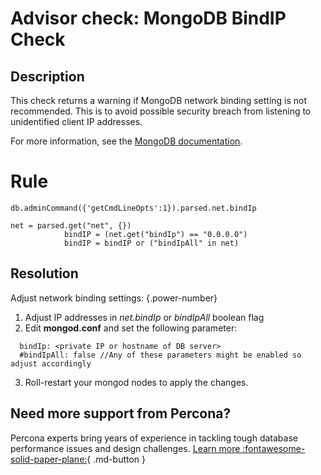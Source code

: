 # Advisor check: MongoDB BindIP Check

## Description
This check returns a warning if MongoDB network binding setting is not recommended.
This is to avoid possible security breach from listening to unidentified client IP addresses. 

For more information, see the [MongoDB documentation](https://docs.mongodb.com/manual/reference/configuration-options/#mongodb-setting-net.bindIp).

# Rule
``` MONGODB_GETCMDLINEOPTS
db.adminCommand({'getCmdLineOpts':1}).parsed.net.bindIp

net = parsed.get("net", {})
            bindIP = (net.get("bindIp") == "0.0.0.0")
            bindIP = bindIP or ("bindIpAll" in net)
```

## Resolution
Adjust network binding settings:
{.power-number}

1. Adjust IP addresses in *net.bindIp* or *bindIpAll* boolean flag
2. Edit **mongod.conf** and set the following parameter:

```net:
  bindIp: <private IP or hostname of DB server>
  #bindIpAll: false //Any of these parameters might be enabled so adjust accordingly
  ```
3. Roll-restart your mongod nodes to apply the changes.

## Need more support from Percona?

Percona experts bring years of experience in tackling tough database performance issues and design challenges.
[Learn more :fontawesome-solid-paper-plane:](https://per.co.na/subscribe){ .md-button }

   
